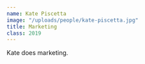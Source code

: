 ```yaml
---
name: Kate Piscetta
image: "/uploads/people/kate-piscetta.jpg"
title: Marketing
class: 2019
---
```


Kate does marketing.

